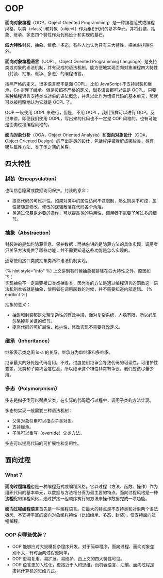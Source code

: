 # OOP

**面向对象编程**（OOP，Object Oriented Programming）是一种编程范式或编程风格，以类（class）和对象（object）作为组织代码的基本单元，并将封装、抽象、继承、多态四个特性作为代码设计和实现的基石。

**四大特性**封装、抽象、继承、多态，有些人也认为只有三大特性，把抽象排除在外。

**面向对象编程语言**（OOPL，Object Oriented Programming Language）是支持类或对象的语法机制，并有现成的语法机制，能方便地实现面向对象编程四大特性（封装、抽象、继承、多态）的编程语言。

按照严格的定义，很多语言都不是面 OOPL，比如 JavaScript 不支持封装和继承，Go 摒弃了继承。但是按照不严格的定义，很多语言都可以说是 OOPL，只要某种编程语言支持类或对象的语法概念，并且以此作为组织代码的基本单元，那就可以被粗略地认为它就是 OOPL 了。

OOP 一般使用 OOPL 来进行，但是，不用 OOPL，我们照样可以进行 OOP。反过来讲，即便我们使用 OOPL，写出来的代码也不一定是 OOP 风格的，也有可能是面向过程编程风格的。

**面向对象分析**（OOA，Object Oriented Analysis）和**面向对象设计**（OOA，Object Oriented Design）的产出是类的设计，包括程序被拆解成哪些类、类有哪些属性方法、类于类之间的关系。

## 四大特性

### 封装（Encapsulation）

也叫信息隐藏或数据访问保护。封装的意义：

* 提高代码的可维护性。如果对类中的属性访问不做限制，那么则类不可控，属性被随意修改，修改的逻辑散落在代码各个角落。
* 类通过仅暴露必要的操作，可以提高类的易用性，调用者不需要了解过多的细节。

### 抽象（Abstraction）

封装讲的是如何隐藏信息、保护数据；而抽象讲的是隐藏方法的具体实现，调用者只关系方法提供了哪些功能，并不需要知道这些功能是怎么实现的。

通常使用接口类或抽象类两种语法机制实现。

{% hint style="info" %}
上文讲到有时候抽象被排除在四大特性之外。原因如下：  
实现抽象不一定需要接口类或抽象类，因为类的方法是通过编程语言的函数这一语法机制本省就是抽象，使用者在调用函数的时候，并不需要知道内部逻辑。
{% endhint %}

抽象的意义：

* 抽象和封装都是处理复杂性的有效手段，面对复杂系统，人脑有限，所以必须忽略掉非关键的细节。
* 提高代码的可扩展性、维护性，修改实现不需要修改定义。

### 继承（Inheritance）

继承表示类之间 is-a 的关系。继承分为单继承和多继承。

继承最大的好处是代码复用。不过，过度使用继承会导致代码的可读性，可维护性变差，父类和子类耦合度过高。所以继承这个特性非常有争议，我们应该尽量少用。

### 多态（Polymorphism）

多态是指子类可以替换父类，在实际的代码运行过程中，调用子类的方法实现。

多态的实现一般需要三种语法机制：

* 父类对象引用可以指向子类对象。
* 支持继承。
* 子类可以重写（override）父类方法。

多态可以提高代码的可扩展性和复用性。

## 面向过程

### What？

**面向过程编程**也是一种编程范式或编程风格。它以过程（方法、函数、操作）作为组织代码的基本单元，以数据与方法相分离为最主要的特点。面向过程风格是一种**流程化**的编程风格，通过拼接一组顺序执行的方法来操作数据完成一项功能。

**面向过程编程语言**首先是一种编程语言。它最大的特点是不支持类和对象两个语法概念，不支持丰富的面向对象编程特性（比如继承、多态、封装），仅支持面向过程编程。

### OOP 有哪些优势？

* OOP 能够应对大规模复杂程序开发。对于简单程序，面向过程、面向对象差别不大，有时面向过程更简单。
* OOP 更易复用、易扩展、易维护。由上文的四大特性可见。
* OOP 语言更加人性化，更接近于人的思维，而机器语言、汇编、面向过程是按照计算机的思维方式。

